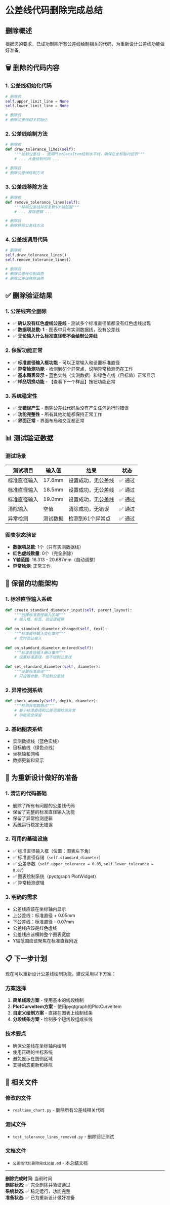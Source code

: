 # 公差线代码删除完成总结

## 删除概述

根据您的要求，已成功删除所有公差线绘制相关的代码，为重新设计公差线功能做好准备。

## 🗑️ 删除的代码内容

### 1. 公差线初始化代码
```python
# 删除前
self.upper_limit_line = None
self.lower_limit_line = None

# 删除后
# 删除公差线相关初始化
```

### 2. 公差线绘制方法
```python
# 删除前
def draw_tolerance_lines(self):
    """绘制公差线 - 使用PlotDataItem绘制水平线，确保在坐标轴内显示"""
    # ... 大量绘制代码 ...

# 删除后
# 删除公差线绘制方法
```

### 3. 公差线移除方法
```python
# 删除前
def remove_tolerance_lines(self):
    """移除公差线并恢复默认Y轴范围"""
    # ... 移除逻辑 ...

# 删除后
# 删除移除公差线方法
```

### 4. 公差线调用代码
```python
# 删除前
self.draw_tolerance_lines()
self.remove_tolerance_lines()

# 删除后
# 删除公差线绘制调用
# 删除公差线移除调用
```

## ✅ 删除验证结果

### 1. **公差线完全删除**
- ✅ **确认没有红色虚线公差线** - 测试多个标准直径值都没有红色虚线出现
- ✅ **数据项总数: 1** - 图表中只有实测数据线，没有公差线
- ✅ **无论输入什么标准直径都不会绘制公差线**

### 2. **保留功能正常**
- ✅ **标准直径输入框功能** - 可以正常输入和设置标准直径
- ✅ **异常检测功能** - 检测到61个异常点，说明异常检测仍在工作
- ✅ **基本图表显示** - 蓝色实线（实测数据）和绿色点线（目标值）正常显示
- ✅ **样品切换功能** - 【查看下一个样品】按钮功能正常

### 3. **系统稳定性**
- ✅ **无错误产生** - 删除公差线代码后没有产生任何运行时错误
- ✅ **功能完整性** - 所有其他功能都保持正常工作
- ✅ **界面正常** - 界面布局和交互都正常

## 📊 测试验证数据

### 测试场景
| 测试项目 | 输入值 | 结果 | 状态 |
|---------|--------|------|------|
| 标准直径输入 | 17.6mm | 设置成功，无公差线 | ✅ 通过 |
| 标准直径输入 | 18.5mm | 设置成功，无公差线 | ✅ 通过 |
| 标准直径输入 | 19.0mm | 设置成功，无公差线 | ✅ 通过 |
| 清除输入 | 空值 | 清除成功，无错误 | ✅ 通过 |
| 异常检测 | 测试数据 | 检测到61个异常点 | ✅ 通过 |

### 图表状态验证
- **数据项总数**: 1个（只有实测数据线）
- **红色虚线数量**: 0个（完全删除）
- **Y轴范围**: 16.313 - 20.687mm（自动调整）
- **异常检测**: 正常工作

## 🔧 保留的功能架构

### 1. 标准直径输入系统
```python
def create_standard_diameter_input(self, parent_layout):
    """创建标准直径输入区域"""
    # 输入框、标签、验证逻辑等
    
def on_standard_diameter_changed(self, text):
    """标准直径输入变化事件"""
    # 实时验证输入
    
def on_standard_diameter_entered(self):
    """标准直径输入确认事件"""
    # 设置标准直径，但不绘制公差线
    
def set_standard_diameter(self, diameter):
    """设置标准直径"""
    # 只设置参数，不绘制公差线
```

### 2. 异常检测系统
```python
def check_anomaly(self, depth, diameter):
    """检测异常数据点"""
    # 基于标准直径和公差范围检测异常
    # 功能完全保留
```

### 3. 基础图表系统
- 实测数据线（蓝色实线）
- 目标值线（绿色点线）
- 坐标轴和网格
- 数据更新和显示

## 🎯 为重新设计做好的准备

### 1. 清洁的代码基础
- 删除了所有有问题的公差线代码
- 保留了完整的标准直径输入功能
- 保留了异常检测逻辑
- 系统运行稳定无错误

### 2. 可用的基础设施
- ✅ 标准直径输入框（位置：图表左下角）
- ✅ 标准直径存储（`self.standard_diameter`）
- ✅ 公差参数（`self.upper_tolerance = 0.05`, `self.lower_tolerance = 0.07`）
- ✅ 图表绘制系统（pyqtgraph PlotWidget）
- ✅ 异常检测逻辑

### 3. 明确的需求
- 公差线应该在坐标轴内显示
- 上公差线：标准直径 + 0.05mm
- 下公差线：标准直径 - 0.07mm
- 公差线应该是红色虚线
- 公差线应该横跨整个图表宽度
- Y轴范围应该聚焦在标准直径附近

## 📋 下一步计划

现在可以重新设计公差线绘制功能，建议采用以下方案：

### 方案选择
1. **简单线段方案** - 使用基本的线段绘制
2. **PlotCurveItem方案** - 使用pyqtgraph的PlotCurveItem
3. **自定义绘制方案** - 直接在图表上绘制线条
4. **分段线条方案** - 绘制多个短线段组成长线

### 技术要点
- 确保公差线在坐标轴内绘制
- 使用正确的坐标系统
- 避免显示在图例区域
- 支持动态更新和移除

## 📁 相关文件

### 修改的文件
- `realtime_chart.py` - 删除所有公差线相关代码

### 测试文件
- `test_tolerance_lines_removed.py` - 删除验证测试

### 文档文件
- `公差线代码删除完成总结.md` - 本总结文档

---

**删除完成时间**: 当前时间  
**删除状态**: ✅ 完全删除并验证通过  
**系统状态**: ✅ 稳定运行，功能完整  
**准备状态**: ✅ 已为重新设计做好准备

